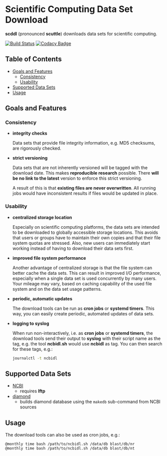 Scientific Computing Data Set Download
======================================

**scddl** (pronounced **scuttle**) downloads data sets for scientific
computing.

[![Build Status](https://travis-ci.com/idiv-biodiversity/scddl.svg?branch=master)](https://travis-ci.com/idiv-biodiversity/scddl)
[![Codacy Badge](https://api.codacy.com/project/badge/Grade/8f8c1bd0b2b84e57be194b3c55cd3e89)](https://www.codacy.com/app/idiv-biodiversity/scddl?utm_source=github.com&amp;utm_medium=referral&amp;utm_content=idiv-biodiversity/scddl&amp;utm_campaign=Badge_Grade)


Table of Contents
-----------------

<!-- toc -->

- [Goals and Features](#goals-and-features)
  * [Consistency](#consistency)
  * [Usability](#usability)
- [Supported Data Sets](#supported-data-sets)
- [Usage](#usage)

<!-- tocstop -->


Goals and Features
------------------

### Consistency

-   **integrity checks**

    Data sets that provide file integrity information, e.g. MD5 checksums, are
    rigorously checked.

-   **strict versioning**

    Data sets that are not inherently versioned will be tagged with the
    download date. This makes **reproducible research** possible. There **will
    be no link to the latest** version to enforce this strict versioning.

    A result of this is that **existing files are never overwritten**. All
    running jobs would have inconsistent results if files would be updated in
    place.


### Usability

-   **centralized storage location**

    Especially on scientific computing platforms, the data sets are intended to
    be downloaded to globally accessible storage locations. This avoids that
    users or groups have to maintain their own copies and that their file
    system quotas are stressed. Also, new users can immediately start working
    instead of having to download their data sets first.

-   **improved file system performance**

    Another advantage of centralized storage is that the file system can better
    cache the data sets. This can result in improved I/O performance,
    especially when a single data set is used concurrently by many users. Your
    mileage may vary, based on caching capability of the used file system and
    on the data set usage patterns.

-   **periodic, automatic updates**

    The download tools can be run as **cron jobs** or **systemd timers**. This
    way, you can easily create periodic, automated updates of data sets.

-   **logging to syslog**

    When run non-interactively, i.e. as **cron jobs** or **systemd timers**,
    the download tools send their output to **syslog** with their script name
    as the tag, e.g. the tool **ncbidl.sh** would use **ncbidl** as tag. You
    can then search for these tags, e.g.:

    ```bash
    journalctl -t ncbidl
    ```


Supported Data Sets
-------------------

- [NCBI](https://ftp.ncbi.nlm.nih.gov)
  - requires **lftp**
- [diamond](https://github.com/bbuchfink/diamond)
  - builds diamond database using the `makedb` sub-command from NCBI sources


Usage
-----

The download tools can also be used as cron jobs, e.g.:

```
@monthly time bash /path/to/ncbidl.sh /data/db blast/db/nr
@monthly time bash /path/to/ncbidl.sh /data/db blast/db/nt
```
